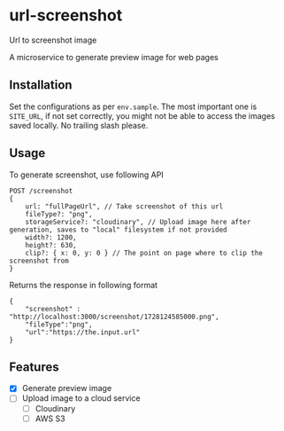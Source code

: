 # url-screenshot
Url to screenshot image

A microservice to generate preview image for web pages

## Installation

Set the configurations as per `env.sample`.
The most important one is `SITE_URL`, if not set correctly, you might not be able to access the images saved locally. No trailing slash please.

## Usage

To generate screenshot, use following API

```
POST /screenshot
{
    url: "fullPageUrl", // Take screenshot of this url
    fileType?: "png",
    storageService?: "cloudinary", // Upload image here after generation, saves to "local" filesystem if not provided
    width?: 1200, 
    height?: 630,
    clip?: { x: 0, y: 0 } // The point on page where to clip the screenshot from
}
```

Returns the response in following format

```
{
    "screenshot" : "http://localhost:3000/screenshot/1728124585000.png",
    "fileType":"png",
    "url":"https://the.input.url"
}
```

## Features

- [x] Generate preview image
- [ ] Upload image to a cloud service
    - [ ] Cloudinary
    - [ ] AWS S3
